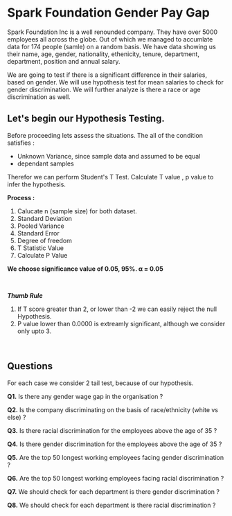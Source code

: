 # Spark Foundation Gender Pay Gap

Spark Foundation Inc is a well renounded company. They have over 5000 employees all across the globe. Out of which we managed to accumlate data for 174 people (samle) on a random basis. We have data showing us their name, age, gender, nationality, ethenicity, tenure, department, department, position and annual salary. 

We are going to test if there is a significant difference in their salaries, based on gender. We will use hypothesis test for mean salaries to check for gender discrimination.
We will further analyze is there a race or age discrimination as well.

## Let's begin our Hypothesis Testing.

Before proceeding lets assess the situations. The all of the condition satisfies :
* Unknown Variance, since sample data and assumed to be equal
* dependant samples

Therefor we can perform  Student's T Test. Calculate T value , p value to infer the hypothesis.

__Process :__

1. Calucate n (sample size) for both dataset.
2. Standard Deviation
3. Pooled Variance
4. Standard Error 
5. Degree of freedom 
6. T Statistic Value 
7. Calculate P Value

__We choose significance value of 0.05, 95%. α = 0.05__

</br>


__*Thumb Rule*__

1. If T score greater than 2, or lower than -2 we can easily reject the null Hypothesis.
2. P value lower than 0.0000 is extreamly significant, although we consider only upto 3.
    
</br>

## Questions

For each case we consider 2 tail test, because of our hypothesis.

__Q1.__ Is there any gender wage gap in the organisation ?

__Q2.__ Is the company discriminating on the basis of race/ethnicity (white vs else) ?

__Q3.__ Is there racial discrimination for the employees above the age of 35 ?

__Q4.__ Is there gender discrimination for the employees above the age of 35 ?

__Q5.__ Are the top 50 longest working employees facing gender discrimination ?

__Q6.__ Are the top 50 longest working employees facing racial discrimination ?

__Q7.__ We should check for each department is there gender discrimination ?

__Q8.__ We should check for each department is there racial discrimination ?
